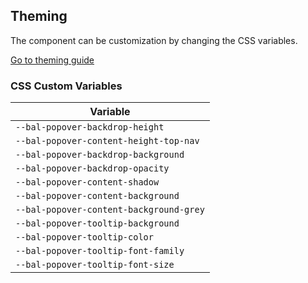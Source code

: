 ## Theming

The component can be customization by changing the CSS variables.

<a class="sb-unstyled button is-primary" href="../?path=/docs/development-theming--page">Go to theming guide</a>

<!-- START: human documentation -->



<!-- END: human documentation -->

### CSS Custom Variables​

| Variable                                |
| --------------------------------------- |
| `--bal-popover-backdrop-height`         |
| `--bal-popover-content-height-top-nav`  |
| `--bal-popover-backdrop-background`     |
| `--bal-popover-backdrop-opacity`        |
| `--bal-popover-content-shadow`          |
| `--bal-popover-content-background`      |
| `--bal-popover-content-background-grey` |
| `--bal-popover-tooltip-background`      |
| `--bal-popover-tooltip-color`           |
| `--bal-popover-tooltip-font-family`     |
| `--bal-popover-tooltip-font-size`       |
